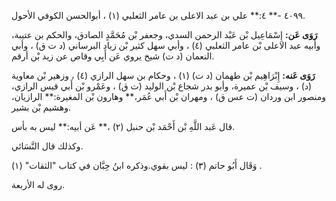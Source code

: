 ٤٠٩٩ -** ٤:** علي بن عبد الاعلى بن عامر الثعلبي (١) ، أبوالحسن الكوفي الأحول.

**رَوَى عَن:** إِسْمَاعِيل بْن عَبْد الرحمن السدي، وجعفر بْن مُحَمَّدٍ الصادق، والحكم بن عتيبة، وأبيه عبد الاعلى بْن عامر الثعلبي (٤) ، وأبي سهل كثير بْن زياد البرساني (د ت ق) ، وأبي النعمان (د ت) شيخ يروي عَن أَبِي وقاص عن زيد بْن أرقم.

**رَوَى عَنه:** إِبْرَاهِيم بْن طهمان (د ت) (١) ، وحكام بن سهل الرازي (٤) ، وزهير بْن معاوية (د) ، وسيف بْن عميرة، وأبو بدر شجاع بْن الوليد (ت ق) ، وعَمْرو بْن أَبي قيس الرازي، ومنصور ابن وردان (ت عس ق) ، ومهران بْن أَبي عُمَر،** وهارون بْن المغيرة:** الرازيان، وهشيم بْن بشير.

قال عَبد اللَّهِ بْن أَحْمَد بْن حنبل (٢) ،** عَن أبيه:** ليس به بأس.

وكذلك قال النَّسَائي.

وَقَال أَبُو حاتم (٣) : ليس بقوي.وذكره ابنُ حِبَّان في كتاب "الثقات" (١) .

روى له الأربعة.